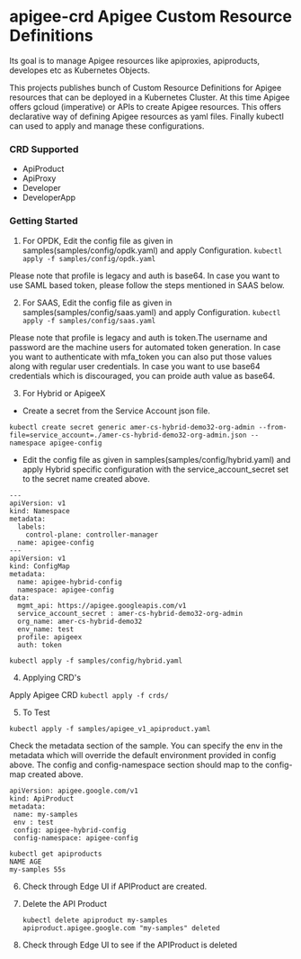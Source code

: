 # apigee-crd Apigee Custom Resource Definitions

Its goal is to manage Apigee  resources like apiproxies, apiproducts, developes etc as Kubernetes Objects.

This projects publishes bunch of Custom Resource Definitions for Apigee resources that can be deployed in a Kubernetes Cluster. At this time Apigee offers gcloud (imperative) or APIs to create Apigee resources. This offers declarative way of defining Apigee resources as yaml files. Finally kubectl can used to apply and manage these configurations.


### CRD Supported

- ApiProduct
- ApiProxy
- Developer
- DeveloperApp

### Getting Started

 1. For OPDK, Edit the config file as given in samples(samples/config/opdk.yaml) and apply Configuration.
 ```kubectl apply -f samples/config/opdk.yaml```

Please note that profile is legacy and auth is base64. In case you want to use SAML based token, please follow the steps mentioned in SAAS below.

 2. For SAAS, Edit the config file as given in samples(samples/config/saas.yaml) and apply Configuration.
  ```kubectl apply -f samples/config/saas.yaml```

Please note that profile is legacy and auth is token.The username and password are the machine users for automated token generation. In case you want to authenticate with mfa_token you can also put those values along with regular user credentials.
In case you want to use base64 credentials which is discouraged, you can proide auth value as base64.
 
 3. For Hybrid or ApigeeX

 - Create a secret from the Service Account json file.

  ```
 kubectl create secret generic amer-cs-hybrid-demo32-org-admin --from-file=service_account=./amer-cs-hybrid-demo32-org-admin.json --namespace apigee-config
 ```
 
 - Edit the config file as given in samples(samples/config/hybrid.yaml) and apply Hybrid specific configuration with the service_account_secret set to the secret name created above.

```
---
apiVersion: v1
kind: Namespace
metadata:
  labels:
    control-plane: controller-manager
  name: apigee-config
---
apiVersion: v1
kind: ConfigMap
metadata:
  name: apigee-hybrid-config
  namespace: apigee-config
data:
  mgmt_api: https://apigee.googleapis.com/v1
  service_account_secret : amer-cs-hybrid-demo32-org-admin
  org_name: amer-cs-hybrid-demo32
  env_name: test
  profile: apigeex
  auth: token

```

```kubectl apply -f samples/config/hybrid.yaml```


4.  Applying CRD's

  Apply Apigee CRD 
 ```kubectl apply -f crds/```


5. To Test

 ```kubectl apply -f samples/apigee_v1_apiproduct.yaml```

Check the metadata section of the sample. You can specify the env in the metadata which will override the default environment provided in config above.  The config and config-namespace section should map to the config-map created above.

 ```
apiVersion: apigee.google.com/v1
kind: ApiProduct
metadata:
  name: my-samples
  env : test
  config: apigee-hybrid-config
  config-namespace: apigee-config
 ```

```
kubectl get apiproducts
NAME AGE
my-samples 55s
```

6. Check through Edge UI if APIProduct are created.
7. Delete the API Product 

	```
	kubectl delete apiproduct my-samples
	apiproduct.apigee.google.com "my-samples" deleted
	```
8. Check through Edge UI to see if the APIProduct is deleted
